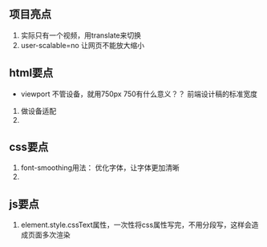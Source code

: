 ## 项目亮点

1. 实际只有一个视频，用translate来切换
2. user-scalable=no 让网页不能放大缩小


## html要点

- viewport
 不管设备，就用750px
 750有什么意义？？  前端设计稿的标准宽度
 1. 做设备适配
 2. 

## css要点
 1. font-smoothing用法： 优化字体，让字体更加清晰
 2. 

## js要点
 1. element.style.cssText属性，一次性将css属性写完，不用分段写，这样会造成页面多次渲染